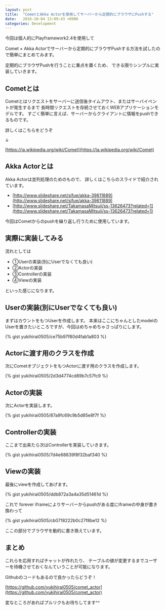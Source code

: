 ```yaml
---
layout: post
title:  "CometとAkka Actorを使用してサーバーから定期的にブラウザにPushする"
date:   2016-10-04 13:09:43 +0900
categories: Development
---
```


今回は個人的にPlayframework2.4を使用して

Comet × Akka Actorでサーバーから定期的にブラウザPushする方法を試したので簡単にまとめてみます。

定期的にブラウザPushを行うことに重点を置くため、
できる限りシンプルに実装していきます。

## Cometとは

Cometとはリクエストをサーバーに送信後タイムアウト、またはサーバイベントが発生するまで
長時間リクエストを存続させておくWEBアプリケーションモデルです。
すごく簡単に言えば、サーバーからクライアントに情報をpushできるものです。

詳しくはこちらをどうぞ

↓

[https://ja.wikipedia.org/wiki/Comet](https://ja.wikipedia.org/wiki/Comet)

## Akka Actorとは

Akka Actorは並列処理のためのもので、
詳しくはこちらのスライドで紹介されています。

- [http://www.slideshare.net/sifue/akka-39611889](http://www.slideshare.net/sifue/akka-39611889)
- [http://www.slideshare.net/TakamasaMitsuji/ss-13626473?related=1](http://www.slideshare.net/TakamasaMitsuji/ss-13626473?related=1)

今回はCometからのpushを繰り返し行うために使用しています。

## 実際に実装してみる

流れとしては

- ①Userの実装(別にUserでなくても良い)
- ②Actorの実装
- ③Controllerの実装
- ④Viewの実装

といった感じになります。

## Userの実装(別にUserでなくても良い)

まずはカウントをもつUserを作成します。
本来はここにちゃんとしたmodelのUserを置きたいところですが、今回はめちゃめちゃさっぱりにします。

{% gist yukihirai0505/ce75b97f80d4fab1a803 %}

## Actorに渡す用のクラスを作成

次にCometオブジェクトをもつActorに渡す用のクラスを作成します。

{% gist yukihirai0505/2d3d4774cd89b7c57fc9 %}

## Actorの実装

次にActorを実装します。

{% gist yukihirai0505/87a9fc69c9b5d85e8f7f %}

## Controllerの実装

ここまで出来たら次はControllerを実装していきます。

{% gist yukihirai0505/7d4e68839f8f32baf340 %}


## Viewの実装

最後にviewを作成してあげます。

{% gist yukihirai0505/ddb872a3a4a35d51461d %}

これで
forever iframeによりサーバーからpushがある度にiframeの中身が書き換わって

{% gist yukihirai0505/cb0718222b0c27f8be12 %}

ここの部分でブラウザを動的に書き換えています。

## まとめ

これらを応用すればチャットが作れたり、
テーブルの値が変更するまでユーザーを待機させておくなんていうことが可能になります。

Githubのコードもあるので良かったらどうぞ！

[https://github.com/yukihirai0505/comet_actor](https://github.com/yukihirai0505/comet_actor)

変なところがあればプルリクもお待ちしてます^^
